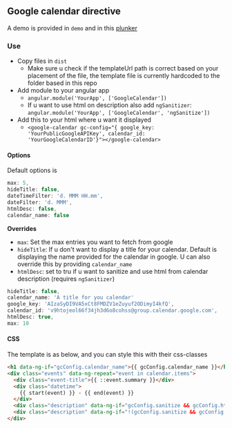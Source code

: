 ## Google calendar directive

A demo is provided in `demo` and in this [plunker](http://plnkr.co/edit/nXKq33ngxO1SlxkVDtlu?p=preview)

### Use

- Copy files in `dist`
  - Make sure u check if the templateUrl path is correct based on your placement of the file, the template file is currently hardcoded to the folder based in this repo
- Add module to your angular app
  - `angular.module('YourApp', ['GoogleCalendar'])`
  - If u want to use html on description also add `ngSanitizer`: `angular.module('YourApp', ['GoogleCalendar', 'ngSanitize'])`
- Add this to your html where u want it displayed
  - `<google-calendar gc-config="{ google_key: 'YourPublicGoogleAPIKey', calendar_id: 'YourGoogleCalendarID'}"></google-calendar>`

#### Options

Default options is

````javascript
max: 5,
hideTitle: false,
dateTimeFilter: 'd. MMM HH.mm',
dateFilter: 'd. MMM',
htmlDesc: false,
calendar_name: false
````

**Overrides**

- `max`: Set the max entries you want to fetch from google
- `hideTitle`: If u don't want to display a title for your calendar. Default is displaying the name provided for the calendar in google. U can also override this by providing `calendar_name`
- `htmlDesc`: set to tru if u want to sanitize and use html from calendar description (requires `ngSanitizer`)

````javascript
hideTitle: false,
calendar_name: 'A title for you calendar'
google_key: 'AIzaSyDI9VA5xCt8FMDZV1eZuyuf2ODimyI4kfQ',
calendar_id: 'v9htojeol66f34jh3d6o8cohss@group.calendar.google.com',
htmlDesc: true,
max: 10
````

#### CSS

The template is as below, and you can style this with their css-classes

````html
<h1 data-ng-if="gcConfig.calendar_name">{{ gcConfig.calendar_name }}</h1>
<div class="events" data-ng-repeat="event in calendar.items">
  <div class="event-title">{{ ::event.summary }}</div>
  <div class="datetime">
    {{ start(event) }} - {{ end(event) }}
  </div>
  <div class="description" data-ng-if="gcConfig.sanitize && gcConfig.htmlDesc" data-ng-bind-html="event.description"></div>
  <div class="description" data-ng-if="!(gcConfig.sanitize && gcConfig.htmlDesc)">{{ event.description }}</div>
</div>

````
